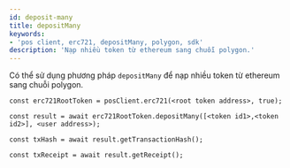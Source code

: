 ```yaml
---
id: deposit-many
title: depositMany
keywords:
- 'pos client, erc721, depositMany, polygon, sdk'
description: 'Nạp nhiều token từ ethereum sang chuỗi polygon.'
---
```


Có thể sử dụng phương pháp `depositMany` để nạp nhiều token từ ethereum sang chuỗi polygon.

```
const erc721RootToken = posClient.erc721(<root token address>, true);

const result = await erc721RootToken.depositMany([<token id1>,<token id2>], <user address>);

const txHash = await result.getTransactionHash();

const txReceipt = await result.getReceipt();

```
